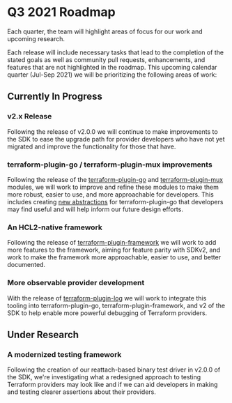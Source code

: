 # Q3 2021 Roadmap

Each quarter, the team will highlight areas of focus for our work and upcoming
research.

Each release will include necessary tasks that lead to the completion of the
stated goals as well as community pull requests, enhancements, and features
that are not highlighted in the roadmap. This upcoming calendar quarter
(Jul-Sep 2021) we will be prioritizing the following areas of work:

## Currently In Progress

### v2.x Release

Following the release of v2.0.0 we will continue to make improvements to the
SDK to ease the upgrade path for provider developers who have not yet migrated
and improve the functionality for those that have.

### terraform-plugin-go / terraform-plugin-mux improvements

Following the release of the
[terraform-plugin-go](https://github.com/hashicorp/terraform-plugin-go) and
[terraform-plugin-mux](https://github.com/hashicorp/terraform-plugin-mux) modules, we
will work to improve and refine these modules to make them more robust, easier
to use, and more approachable for developers. This includes creating [new
abstractions](https://github.com/hashicorp/terraform-plugin-go-contrib) for
terraform-plugin-go that developers may find useful and will help inform our
future design efforts.

### An HCL2-native framework

Following the release of
[terraform-plugin-framework](https://github.com/hashicorp/terraform-plugin-framework)
we will work to add more features to the framework, aiming for feature parity with
SDKv2, and work to make the framework more approachable, easier to use, and better
documented.

### More observable provider development

With the release of
[terraform-plugin-log](https://github.com/hashicorp/terraform-plugin-log) we will work
to integrate this tooling into terraform-plugin-go, terraform-plugin-framework, and v2
of the SDK to help enable more powerful debugging of Terraform providers.

## Under Research

### A modernized testing framework

Following the creation of our reattach-based binary test driver in v2.0.0 of
the SDK, we're investigating what a redesigned approach to testing Terraform
providers may look like and if we can aid developers in making and testing
clearer assertions about their providers.
